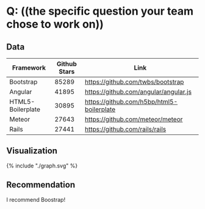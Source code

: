 # Q: ((the specific question your team chose to work on))

## Data

| Framework | Github Stars | Link |
| -- | -- | -- |
| Bootstrap | 85289 | https://github.com/twbs/bootstrap |
| Angular | 41895 | https://github.com/angular/angular.js |
| HTML5-Boilerplate | 30895 | https://github.com/h5bp/html5-boilerplate |
| Meteor | 27643 | https://github.com/meteor/meteor |
| Rails | 27441 | https://github.com/rails/rails |

## Visualization

{% include "./graph.svg" %}

## Recommendation

I recommend Boostrap!
